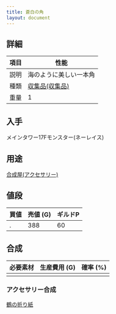 ```yaml
---
title: 蒼白の角
layout: document
---
```

## 詳細

|項目|性能|
|---|---|
|説明|海のように美しい一本角|
|種類|[収集品(収集品)](収集品(収集品))|
|重量|1|

## 入手

メインタワー17Fモンスター(ネーレイス)

## 用途

[合成屋(アクセサリー)](合成屋(アクセサリー))

## 値段


|買値|売値 (G)|ギルドP|
|---|---|---|
|.|388|60|

## 合成

|必要素材|生産費用 (G)|確率 (%)|
|---|---|---|
||||

### アクセサリー合成

[鶴の折り紙](鶴の折り紙)
